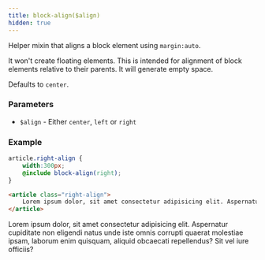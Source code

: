 ```yaml
---
title: block-align($align)
hidden: true
---
```


Helper mixin that aligns a block element using `margin:auto`.

It won't create floating elements. This is intended for alignment of block elements relative to their parents. It will generate empty space.

Defaults to `center`.

### Parameters

- `$align` - Either `center`, `left` or `right`

### Example

```scss
article.right-align {
    width:300px;
    @include block-align(right);
}
```

```html
<article class="right-align">
    Lorem ipsum dolor, sit amet consectetur adipisicing elit. Aspernatur cupiditate non eligendi natus unde iste omnis corrupti quaerat molestiae ipsam, laborum enim quisquam, aliquid obcaecati repellendus? Sit vel iure officiis?
</article>
```

<article class="right-align">
    Lorem ipsum dolor, sit amet consectetur adipisicing elit. Aspernatur cupiditate non eligendi natus unde iste omnis corrupti quaerat molestiae ipsam, laborum enim quisquam, aliquid obcaecati repellendus? Sit vel iure officiis?
</article>

